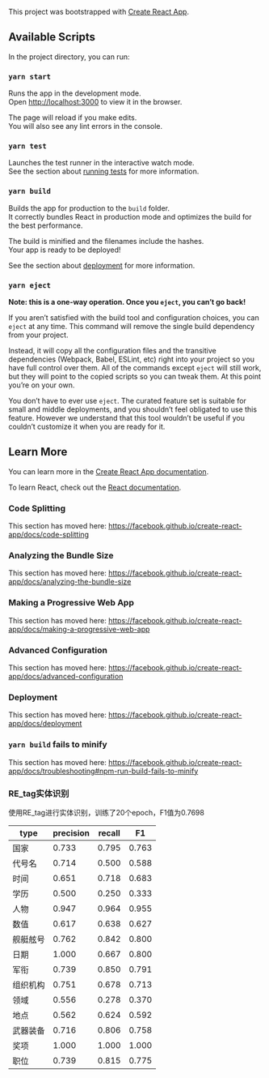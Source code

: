 This project was bootstrapped with [Create React App](https://github.com/facebook/create-react-app).

## Available Scripts

In the project directory, you can run:

### `yarn start`

Runs the app in the development mode.<br />
Open [http://localhost:3000](http://localhost:3000) to view it in the browser.

The page will reload if you make edits.<br />
You will also see any lint errors in the console.

### `yarn test`

Launches the test runner in the interactive watch mode.<br />
See the section about [running tests](https://facebook.github.io/create-react-app/docs/running-tests) for more information.

### `yarn build`

Builds the app for production to the `build` folder.<br />
It correctly bundles React in production mode and optimizes the build for the best performance.

The build is minified and the filenames include the hashes.<br />
Your app is ready to be deployed!

See the section about [deployment](https://facebook.github.io/create-react-app/docs/deployment) for more information.

### `yarn eject`

**Note: this is a one-way operation. Once you `eject`, you can’t go back!**

If you aren’t satisfied with the build tool and configuration choices, you can `eject` at any time. This command will remove the single build dependency from your project.

Instead, it will copy all the configuration files and the transitive dependencies (Webpack, Babel, ESLint, etc) right into your project so you have full control over them. All of the commands except `eject` will still work, but they will point to the copied scripts so you can tweak them. At this point you’re on your own.

You don’t have to ever use `eject`. The curated feature set is suitable for small and middle deployments, and you shouldn’t feel obligated to use this feature. However we understand that this tool wouldn’t be useful if you couldn’t customize it when you are ready for it.

## Learn More

You can learn more in the [Create React App documentation](https://facebook.github.io/create-react-app/docs/getting-started).

To learn React, check out the [React documentation](https://reactjs.org/).

### Code Splitting

This section has moved here: https://facebook.github.io/create-react-app/docs/code-splitting

### Analyzing the Bundle Size

This section has moved here: https://facebook.github.io/create-react-app/docs/analyzing-the-bundle-size

### Making a Progressive Web App

This section has moved here: https://facebook.github.io/create-react-app/docs/making-a-progressive-web-app

### Advanced Configuration

This section has moved here: https://facebook.github.io/create-react-app/docs/advanced-configuration

### Deployment

This section has moved here: https://facebook.github.io/create-react-app/docs/deployment

### `yarn build` fails to minify

This section has moved here: https://facebook.github.io/create-react-app/docs/troubleshooting#npm-run-build-fails-to-minify

### RE_tag实体识别
使用RE_tag进行实体识别，训练了20个epoch，F1值为0.7698

| type | precision | recall |  F1 |
|----------|-----|----|----|
| 国家      |  0.733   |  0.795   |     0.763   |
| 代号名      |  0.714   |  0.500   |     0.588   |
| 时间      |  0.651   |  0.718   |     0.683   |
| 学历      |  0.500   |  0.250   |     0.333   |
| 人物      |  0.947   |  0.964   |     0.955   |
| 数值      |  0.617   |  0.638   |     0.627   |
| 舰艇舷号      |  0.762   |  0.842   |     0.800   |
| 日期      |  1.000   |  0.667   |     0.800   |
| 军衔      |  0.739   |  0.850   |     0.791   |
| 组织机构      |  0.751   |  0.678   |     0.713   |
| 领域      |  0.556   |  0.278   |     0.370   |
| 地点      |  0.562   |  0.624   |     0.592   |
| 武器装备      |  0.716   |  0.806   |     0.758   |
| 奖项      |  1.000   |  1.000   |     1.000   |
| 职位      |  0.739   |  0.815   |     0.775   |

